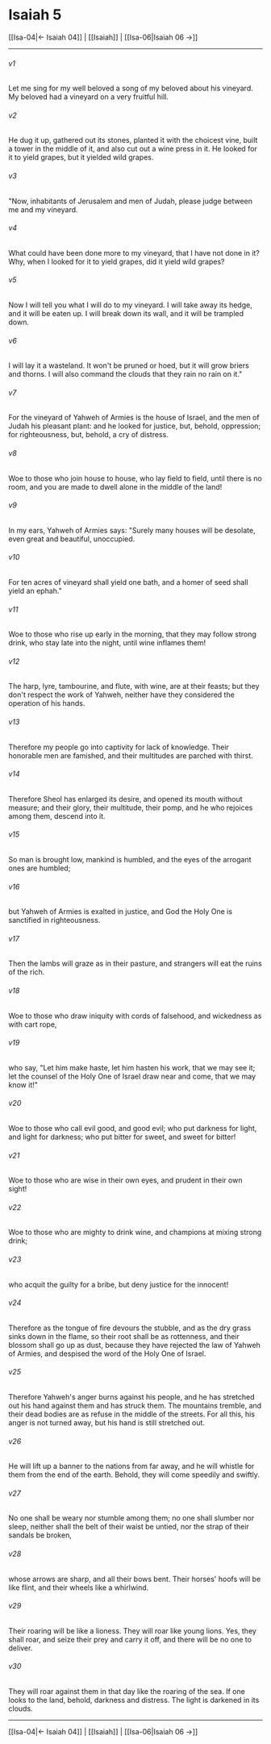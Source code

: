 # Isaiah 5

[[Isa-04|← Isaiah 04]] | [[Isaiah]] | [[Isa-06|Isaiah 06 →]]
***



###### v1 
Let me sing for my well beloved a song of my beloved about his vineyard. My beloved had a vineyard on a very fruitful hill. 

###### v2 
He dug it up, gathered out its stones, planted it with the choicest vine, built a tower in the middle of it, and also cut out a wine press in it. He looked for it to yield grapes, but it yielded wild grapes. 

###### v3 
"Now, inhabitants of Jerusalem and men of Judah, please judge between me and my vineyard. 

###### v4 
What could have been done more to my vineyard, that I have not done in it? Why, when I looked for it to yield grapes, did it yield wild grapes? 

###### v5 
Now I will tell you what I will do to my vineyard. I will take away its hedge, and it will be eaten up. I will break down its wall, and it will be trampled down. 

###### v6 
I will lay it a wasteland. It won't be pruned or hoed, but it will grow briers and thorns. I will also command the clouds that they rain no rain on it." 

###### v7 
For the vineyard of Yahweh of Armies is the house of Israel, and the men of Judah his pleasant plant: and he looked for justice, but, behold, oppression; for righteousness, but, behold, a cry of distress. 

###### v8 
Woe to those who join house to house, who lay field to field, until there is no room, and you are made to dwell alone in the middle of the land! 

###### v9 
In my ears, Yahweh of Armies says: "Surely many houses will be desolate, even great and beautiful, unoccupied. 

###### v10 
For ten acres of vineyard shall yield one bath, and a homer of seed shall yield an ephah." 

###### v11 
Woe to those who rise up early in the morning, that they may follow strong drink, who stay late into the night, until wine inflames them! 

###### v12 
The harp, lyre, tambourine, and flute, with wine, are at their feasts; but they don't respect the work of Yahweh, neither have they considered the operation of his hands. 

###### v13 
Therefore my people go into captivity for lack of knowledge. Their honorable men are famished, and their multitudes are parched with thirst. 

###### v14 
Therefore Sheol has enlarged its desire, and opened its mouth without measure; and their glory, their multitude, their pomp, and he who rejoices among them, descend into it. 

###### v15 
So man is brought low, mankind is humbled, and the eyes of the arrogant ones are humbled; 

###### v16 
but Yahweh of Armies is exalted in justice, and God the Holy One is sanctified in righteousness. 

###### v17 
Then the lambs will graze as in their pasture, and strangers will eat the ruins of the rich. 

###### v18 
Woe to those who draw iniquity with cords of falsehood, and wickedness as with cart rope, 

###### v19 
who say, "Let him make haste, let him hasten his work, that we may see it; let the counsel of the Holy One of Israel draw near and come, that we may know it!" 

###### v20 
Woe to those who call evil good, and good evil; who put darkness for light, and light for darkness; who put bitter for sweet, and sweet for bitter! 

###### v21 
Woe to those who are wise in their own eyes, and prudent in their own sight! 

###### v22 
Woe to those who are mighty to drink wine, and champions at mixing strong drink; 

###### v23 
who acquit the guilty for a bribe, but deny justice for the innocent! 

###### v24 
Therefore as the tongue of fire devours the stubble, and as the dry grass sinks down in the flame, so their root shall be as rottenness, and their blossom shall go up as dust, because they have rejected the law of Yahweh of Armies, and despised the word of the Holy One of Israel. 

###### v25 
Therefore Yahweh's anger burns against his people, and he has stretched out his hand against them and has struck them. The mountains tremble, and their dead bodies are as refuse in the middle of the streets. For all this, his anger is not turned away, but his hand is still stretched out. 

###### v26 
He will lift up a banner to the nations from far away, and he will whistle for them from the end of the earth. Behold, they will come speedily and swiftly. 

###### v27 
No one shall be weary nor stumble among them; no one shall slumber nor sleep, neither shall the belt of their waist be untied, nor the strap of their sandals be broken, 

###### v28 
whose arrows are sharp, and all their bows bent. Their horses' hoofs will be like flint, and their wheels like a whirlwind. 

###### v29 
Their roaring will be like a lioness. They will roar like young lions. Yes, they shall roar, and seize their prey and carry it off, and there will be no one to deliver. 

###### v30 
They will roar against them in that day like the roaring of the sea. If one looks to the land, behold, darkness and distress. The light is darkened in its clouds.

***
[[Isa-04|← Isaiah 04]] | [[Isaiah]] | [[Isa-06|Isaiah 06 →]]
